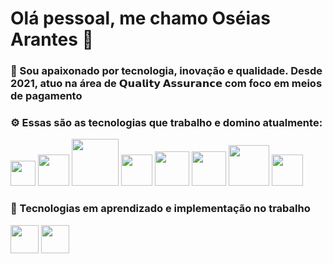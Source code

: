 # Olá pessoal, me chamo Oséias Arantes 👋

### 🔭 Sou apaixonado por tecnologia, inovação e qualidade. Desde 2021, atuo na área de 𝗤𝘂𝗮𝗹𝗶𝘁𝘆 𝗔𝘀𝘀𝘂𝗿𝗮𝗻𝗰𝗲 com foco em meios de pagamento

### ⚙️ Essas são as tecnologias que trabalho e domino atualmente:
  
<img loading="lazy" src="https://cdn.jsdelivr.net/gh/devicons/devicon@latest/icons/git/git-original.svg" width="40" height="40"/>     <img loading="lazy" src="https://cdn.jsdelivr.net/gh/devicons/devicon@latest/icons/java/java-original-wordmark.svg" width="50" height="50"/>     <img loading="lazy" src="https://cdn.jsdelivr.net/gh/devicons/devicon@latest/icons/cucumber/cucumber-plain-wordmark.svg" width="75" height="75"/> <img loading="lazy" src="https://cdn.jsdelivr.net/gh/devicons/devicon@latest/icons/k6/k6-original.svg" width="50" height="50"/>  <img loading="lazy" src="https://cdn.jsdelivr.net/gh/devicons/devicon@latest/icons/postgresql/postgresql-original-wordmark.svg" width="55" height="55"/> <img loading="lazy" src="https://cdn.jsdelivr.net/gh/devicons/devicon@latest/icons/amazonwebservices/amazonwebservices-original-wordmark.svg" width="55" height="55"/>  <img loading="lazy" src="https://cdn.jsdelivr.net/gh/devicons/devicon@latest/icons/postman/postman-original-wordmark.svg" width="65" height="65"/> <img loading="lazy" src="https://cdn.jsdelivr.net/gh/devicons/devicon@latest/icons/linux/linux-original.svg" width="50" height="50"/>



### 🌱 Tecnologias em aprendizado e implementação no trabalho
  
<img loading="lazy" src="https://cdn.jsdelivr.net/gh/devicons/devicon@latest/icons/javascript/javascript-original.svg" width="45" height="45"/>         <img loading="lazy" src="https://cdn.jsdelivr.net/gh/devicons/devicon@latest/icons/cypressio/cypressio-original.svg" width="45" height="45"/>



